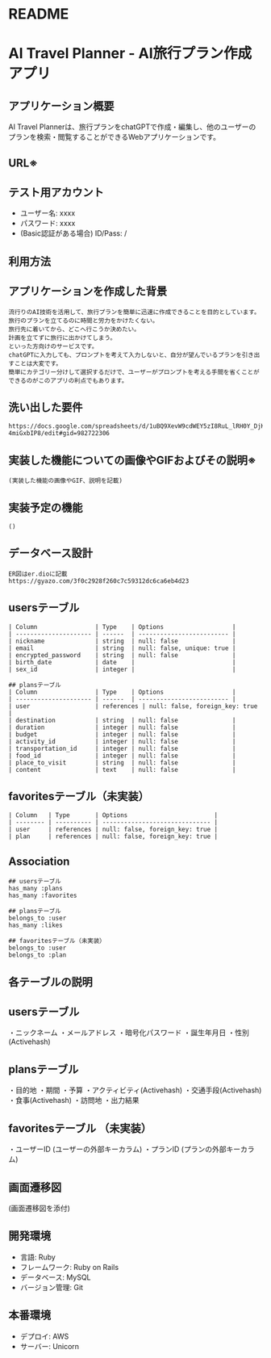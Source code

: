 # README
# AI Travel Planner - AI旅行プラン作成アプリ

## アプリケーション概要
  AI Travel Plannerは、旅行プランをchatGPTで作成・編集し、他のユーザーのプランを検索・閲覧することができるWebアプリケーションです。

## URL※


## テスト用アカウント
- ユーザー名: xxxx
- パスワード: xxxx
- (Basic認証がある場合) ID/Pass: /

## 利用方法



## アプリケーションを作成した背景
    流行りのAI技術を活用して、旅行プランを簡単に迅速に作成できることを目的としています。
    旅行のプランを立てるのに時間と労力をかけたくない。
    旅行先に着いてから、どこへ行こうか決めたい。
    計画を立てずに旅行に出かけてしまう。
    といった方向けのサービスです。
    chatGPTに入力しても、プロンプトを考えて入力しないと、自分が望んでいるプランを引き出すことは大変です。
    簡単にカテゴリー分けして選択するだけで、ユーザーがプロンプトを考える手間を省くことができるのがこのアプリの利点でもあります。


## 洗い出した要件
    https://docs.google.com/spreadsheets/d/1uBQ9XevW9cdWEY5zI8RuL_lRH0Y_DjKLr-4miGxbIP8/edit#gid=982722306

## 実装した機能についての画像やGIFおよびその説明※
    (実装した機能の画像やGIF、説明を記載)

## 実装予定の機能
    ()

## データベース設計
    ER図はer.dioに記載
    https://gyazo.com/3f0c2928f260c7c59312dc6ca6eb4d23

## usersテーブル
    | Column                | Type    | Options                   |
    | --------------------- | ------  | ------------------------- |
    | nickname              | string  | null: false               |
    | email                 | string  | null: false, unique: true |
    | encrypted_password    | string  | null: false               | 
    | birth_date            | date    |                           |
    | sex_id                | integer |                           |

    ## plansテーブル
    | Column                | Type    | Options                   |
    | --------------------- | ------  | ------------------------- |
    | user                  | references | null: false, foreign_key: true |
    | destination           | string  | null: false               |
    | duration              | integer | null: false               | 
    | budget                | integer | null: false               |
    | activity_id           | integer | null: false               | 
    | transportation_id     | integer | null: false               | 
    | food_id               | integer | null: false               | 
    | place_to_visit        | string  | null: false               | 
    | content               | text    | null: false               | 

## favoritesテーブル（未実装）
    | Column   | Type       | Options                        |
    | -------- | ---------- | ------------------------------ |
    | user     | references | null: false, foreign_key: true |
    | plan     | references | null: false, foreign_key: true | 

## Association

    ## usersテーブル
    has_many :plans
    has_many :favorites

    ## plansテーブル
    belongs_to :user
    has_many :likes

    ## favoritesテーブル（未実装）
    belongs_to :user
    belongs_to :plan


## 各テーブルの説明

## usersテーブル
・ニックネーム
・メールアドレス
・暗号化パスワード
・誕生年月日
・性別(Activehash)

## plansテーブル
・目的地
・期間
・予算
・アクティビティ(Activehash)
・交通手段(Activehash)
・食事(Activehash)
・訪問地
・出力結果

## favoritesテーブル （未実装）
・ユーザーID (ユーザーの外部キーカラム)
・プランID (プランの外部キーカラム)


## 画面遷移図
(画面遷移図を添付)

## 開発環境
- 言語: Ruby
- フレームワーク: Ruby on Rails
- データベース: MySQL
- バージョン管理: Git

## 本番環境
- デプロイ: AWS
- サーバー: Unicorn



